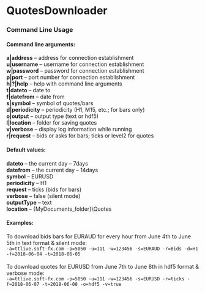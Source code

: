 # QuotesDownloader

### **Command Line Usage**<br />
#### **Command line arguments:**<br />
**a|address** –  address for connection establishment<br />
**u|username**  –  username for connection establishment<br />
**w|password** – password for connection establishment<br />
**p|port** –  port number for connection establishment<br />
**h|?|help** – help with command line arguments<br />
**t|dateto** – date to<br />
**f|datefrom** – date from<br />
**s|symbol** – symbol of quotes/bars<br />
**d|periodicity** – periodicity (H1, M15, etc.; for bars only)<br />
**o|output** – output type (text or hdf5)<br />
**l|location** – folder for saving quotes<br />
**v|verbose** – display log information while running<br />
**r|request** – bids or asks for bars; ticks or level2 for quotes<br />
#### **Default values:**<br />
**dateto** – the current day – 7days<br />
**datefrom**  – the current day – 14days<br />
**symbol** – EURUSD<br />
**periodicity** – H1 <br />
**request** – ticks (bids for bars) <br />
**verbose** – false (silent mode)<br />
**outputType** – text<br />
**location** – {MyDocuments_folder}\Quotes<br />
#### **Examples:**<br />
To download bids bars for EURAUD for every hour from June 4th to June 5th in text format & silent mode:<br />
```-a=ttlive.soft-fx.com -p=5050 -u=111 -w=123456 -s=EURAUD -r=Bids -d=H1 -f=2018-06-04 -t=2018-06-05```<br /><br />
To download quotes for EURUSD from June 7th to June 8th in hdf5 format & verbose mode:<br />
```-a=ttlive.soft-fx.com -p=5050 -u=111 -w=123456 -s=EURUSD -r=ticks -f=2018-06-07 -t=2018-06-08 -o=hdf5 -v=true```<br />
